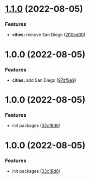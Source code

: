 # [1.1.0](https://github.com/vanpho93/demo-monorepo/compare/cities-v1.0.0...cities-v1.1.0) (2022-08-05)


### Features

* **cities:** remove San Diego ([200ed00](https://github.com/vanpho93/demo-monorepo/commit/200ed00dc058b460a143de8469c122e8460800dc))

# 1.0.0 (2022-08-05)


### Features

* **cities:** add San Diego ([97df9e9](https://github.com/vanpho93/demo-monorepo/commit/97df9e9d169d36b822b0d83aa08719e2af1a8192))

# 1.0.0 (2022-08-05)


### Features

* init packages ([33c18d6](https://github.com/vanpho93/demo-monorepo/commit/33c18d63c1e43eb748d18b201ea304aefc334c2e))

# 1.0.0 (2022-08-05)


### Features

* init packages ([33c18d6](https://github.com/vanpho93/demo-monorepo/commit/33c18d63c1e43eb748d18b201ea304aefc334c2e))
